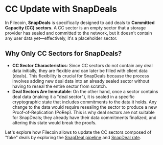 # CC Update with SnapDeals

In Filecoin, **SnapDeals** is specifically designed to add deals to **Committed Capacity (CC) sectors**. A CC sector is an empty sector that a storage provider has sealed and committed to the network, but it doesn't contain any user data yet—effectively, it's a placeholder sector.

## Why Only CC Sectors for SnapDeals?

* **CC Sector Characteristics**: Since CC sectors do not contain any deal data initially, they are flexible and can later be filled with client data (deals). This flexibility is crucial for SnapDeals because the process involves adding new deal data into an already sealed sector without having to reseal the entire sector from scratch.
* **Deal Sectors Are Immutable**: On the other hand, once a sector contains deal data (making it a "deal sector"), it is sealed in a specific cryptographic state that includes commitments to the data it holds. Any change to the data would require resealing the sector to produce a new Proof-of-Replication (PoRep). This is why deal sectors are not suitable for SnapDeals; they already have their data commitments finalized, and altering this state would break the proofs.

Let's explore how Filecoin allows to update the CC sectors composed of "fake" deals by exploring the [SnapDeal pipeline](../snapdeal-pipeline/) and [SnapDeal rate](../snapdeal-rate.md).&#x20;


